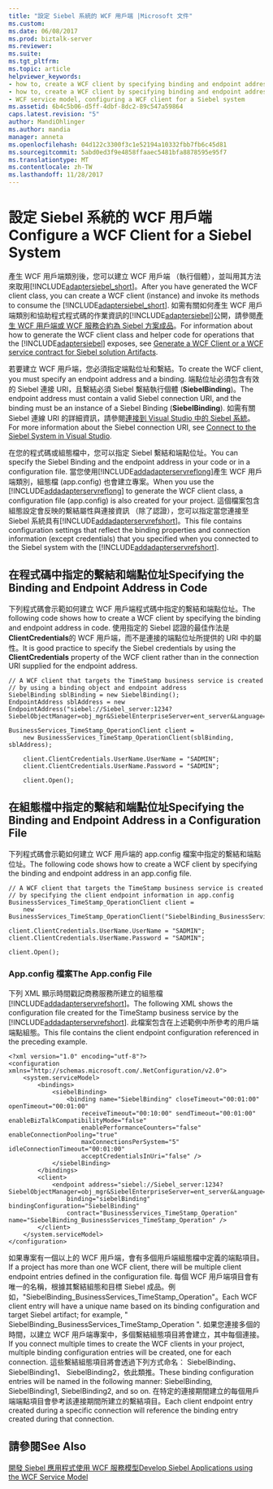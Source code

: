 ```yaml
---
title: "設定 Siebel 系統的 WCF 用戶端 |Microsoft 文件"
ms.custom: 
ms.date: 06/08/2017
ms.prod: biztalk-server
ms.reviewer: 
ms.suite: 
ms.tgt_pltfrm: 
ms.topic: article
helpviewer_keywords:
- how to, create a WCF client by specifying binding and endpoint address in a configuration file
- how to, create a WCF client by specifying binding and endpoint address in code
- WCF service model, configuring a WCF client for a Siebel system
ms.assetid: 6b4c5b06-d5ff-4dbf-8dc2-89c547a59864
caps.latest.revision: "5"
author: MandiOhlinger
ms.author: mandia
manager: anneta
ms.openlocfilehash: 04d122c3300f3c1e52194a10332fbb7fb6c45d81
ms.sourcegitcommit: 5abd0ed3f9e4858ffaaec5481bfa8878595e95f7
ms.translationtype: MT
ms.contentlocale: zh-TW
ms.lasthandoff: 11/28/2017
---
```

# <a name="configure-a-wcf-client-for-a-siebel-system"></a><span data-ttu-id="83e29-102">設定 Siebel 系統的 WCF 用戶端</span><span class="sxs-lookup"><span data-stu-id="83e29-102">Configure a WCF Client for a Siebel System</span></span>
<span data-ttu-id="83e29-103">產生 WCF 用戶端類別後，您可以建立 WCF 用戶端 （執行個體），並叫用其方法來取用[!INCLUDE[adaptersiebel_short](../../includes/adaptersiebel-short-md.md)]。</span><span class="sxs-lookup"><span data-stu-id="83e29-103">After you have generated the WCF client class, you can create a WCF client (instance) and invoke its methods to consume the [!INCLUDE[adaptersiebel_short](../../includes/adaptersiebel-short-md.md)].</span></span> <span data-ttu-id="83e29-104">如需有關如何產生 WCF 用戶端類別和協助程式程式碼的作業資訊的[!INCLUDE[adaptersiebel](../../includes/adaptersiebel-md.md)]公開，請參閱[產生 WCF 用戶端或 WCF 服務合約為 Siebel 方案成品](../../adapters-and-accelerators/adapter-siebel/generate-a-wcf-client-or-a-wcf-service-contract-for-siebel-solution-artifacts.md)。</span><span class="sxs-lookup"><span data-stu-id="83e29-104">For information about how to generate the WCF client class and helper code for operations that the [!INCLUDE[adaptersiebel](../../includes/adaptersiebel-md.md)] exposes, see [Generate a WCF Client or a WCF service contract for Siebel solution Artifacts](../../adapters-and-accelerators/adapter-siebel/generate-a-wcf-client-or-a-wcf-service-contract-for-siebel-solution-artifacts.md).</span></span>  
  
 <span data-ttu-id="83e29-105">若要建立 WCF 用戶端，您必須指定端點位址和繫結。</span><span class="sxs-lookup"><span data-stu-id="83e29-105">To create the WCF client, you must specify an endpoint address and a binding.</span></span> <span data-ttu-id="83e29-106">端點位址必須包含有效的 Siebel 連接 URI，且繫結必須 Siebel 繫結執行個體 (**SiebelBinding**)。</span><span class="sxs-lookup"><span data-stu-id="83e29-106">The endpoint address must contain a valid Siebel connection URI, and the binding must be an instance of a Siebel Binding (**SiebelBinding**).</span></span> <span data-ttu-id="83e29-107">如需有關 Siebel 連線 URI 的詳細資訊，請參閱[連接到 Visual Studio 中的 Siebel 系統](../../adapters-and-accelerators/adapter-siebel/connect-to-the-siebel-system-in-visual-studio.md)。</span><span class="sxs-lookup"><span data-stu-id="83e29-107">For more information about the Siebel connection URI, see [Connect to the Siebel System in Visual Studio](../../adapters-and-accelerators/adapter-siebel/connect-to-the-siebel-system-in-visual-studio.md).</span></span>  
  
 <span data-ttu-id="83e29-108">在您的程式碼或組態檔中，您可以指定 Siebel 繫結和端點位址。</span><span class="sxs-lookup"><span data-stu-id="83e29-108">You can specify the Siebel Binding and the endpoint address in your code or in a configuration file.</span></span> <span data-ttu-id="83e29-109">當您使用[!INCLUDE[addadapterservreflong](../../includes/addadapterservreflong-md.md)]產生 WCF 用戶端類別，組態檔 (app.config) 也會建立專案。</span><span class="sxs-lookup"><span data-stu-id="83e29-109">When you use the [!INCLUDE[addadapterservreflong](../../includes/addadapterservreflong-md.md)] to generate the WCF client class, a configuration file (app.config) is also created for your project.</span></span> <span data-ttu-id="83e29-110">這個檔案包含組態設定會反映的繫結屬性與連接資訊 （除了認證），您可以指定當您連接至 Siebel 系統具有[!INCLUDE[addadapterservrefshort](../../includes/addadapterservrefshort-md.md)]。</span><span class="sxs-lookup"><span data-stu-id="83e29-110">This file contains configuration settings that reflect the binding properties and connection information (except credentials) that you specified when you connected to the Siebel system with the [!INCLUDE[addadapterservrefshort](../../includes/addadapterservrefshort-md.md)].</span></span>  
  
## <a name="specifying-the-binding-and-endpoint-address-in-code"></a><span data-ttu-id="83e29-111">在程式碼中指定的繫結和端點位址</span><span class="sxs-lookup"><span data-stu-id="83e29-111">Specifying the Binding and Endpoint Address in Code</span></span>  
 <span data-ttu-id="83e29-112">下列程式碼會示範如何建立 WCF 用戶端程式碼中指定的繫結和端點位址。</span><span class="sxs-lookup"><span data-stu-id="83e29-112">The following code shows how to create a WCF client by specifying the binding and endpoint address in code.</span></span> <span data-ttu-id="83e29-113">使用指定的 Siebel 認證的最佳作法是**ClientCredentials**的 WCF 用戶端，而不是連接的端點位址所提供的 URI 中的屬性。</span><span class="sxs-lookup"><span data-stu-id="83e29-113">It is good practice to specify the Siebel credentials by using the **ClientCredentials** property of the WCF client rather than in the connection URI supplied for the endpoint address.</span></span>  
  
```  
// A WCF client that targets the TimeStamp business service is created  
// by using a binding object and endpoint address  
SiebelBinding sblBinding = new SiebelBinding();  
EndpointAddress sblAddress = new EndpointAddress("siebel://Siebel_server:1234?SiebelObjectManager=obj_mgr&SiebelEnterpriseServer=ent_server&Language=enu");  
  
BusinessServices_TimeStamp_OperationClient client =   
    new BusinessServices_TimeStamp_OperationClient(sblBinding, sblAddress);  
  
    client.ClientCredentials.UserName.UserName = "SADMIN";  
    client.ClientCredentials.UserName.Password = "SADMIN";  
  
    client.Open();  
```  
  
## <a name="specifying-the-binding-and-endpoint-address-in-a-configuration-file"></a><span data-ttu-id="83e29-114">在組態檔中指定的繫結和端點位址</span><span class="sxs-lookup"><span data-stu-id="83e29-114">Specifying the Binding and Endpoint Address in a Configuration File</span></span>  
 <span data-ttu-id="83e29-115">下列程式碼會示範如何建立 WCF 用戶端的 app.config 檔案中指定的繫結和端點位址。</span><span class="sxs-lookup"><span data-stu-id="83e29-115">The following code shows how to create a WCF client by specifying the binding and endpoint address in an app.config file.</span></span>  
  
```  
// A WCF client that targets the TimeStamp business service is created  
// by specifying the client endpoint information in app.config  
BusinessServices_TimeStamp_OperationClient client =   
    new BusinessServices_TimeStamp_OperationClient("SiebelBinding_BusinessServices_TimeStamp_Operation");  
  
client.ClientCredentials.UserName.UserName = "SADMIN";  
client.ClientCredentials.UserName.Password = "SADMIN";  
  
client.Open();  
```  
  
### <a name="the-appconfig-file"></a><span data-ttu-id="83e29-116">App.config 檔案</span><span class="sxs-lookup"><span data-stu-id="83e29-116">The App.config File</span></span>  
 <span data-ttu-id="83e29-117">下列 XML 顯示時間戳記商務服務所建立的組態檔[!INCLUDE[addadapterservrefshort](../../includes/addadapterservrefshort-md.md)]。</span><span class="sxs-lookup"><span data-stu-id="83e29-117">The following XML shows the configuration file created for the TimeStamp business service by the [!INCLUDE[addadapterservrefshort](../../includes/addadapterservrefshort-md.md)].</span></span> <span data-ttu-id="83e29-118">此檔案包含在上述範例中所參考的用戶端端點組態。</span><span class="sxs-lookup"><span data-stu-id="83e29-118">This file contains the client endpoint configuration referenced in the preceding example.</span></span>  
  
```  
<?xml version="1.0" encoding="utf-8"?>  
<configuration xmlns="http://schemas.microsoft.com/.NetConfiguration/v2.0">  
    <system.serviceModel>  
        <bindings>  
            <siebelBinding>  
                <binding name="SiebelBinding" closeTimeout="00:01:00" openTimeout="00:01:00"  
                    receiveTimeout="00:10:00" sendTimeout="00:01:00" enableBizTalkCompatibilityMode="false"  
                    enablePerformanceCounters="false" enableConnectionPooling="true"  
                    maxConnectionsPerSystem="5" idleConnectionTimeout="00:01:00"  
                    acceptCredentialsInUri="false" />  
            </siebelBinding>  
        </bindings>  
        <client>  
            <endpoint address="siebel://Siebel_server:1234?SiebelObjectManager=obj_mgr&SiebelEnterpriseServer=ent_server&Language=enu"  
                binding="siebelBinding" bindingConfiguration="SiebelBinding"  
                contract="BusinessServices_TimeStamp_Operation" name="SiebelBinding_BusinessServices_TimeStamp_Operation" />  
        </client>  
    </system.serviceModel>  
</configuration>  
```  
  
 <span data-ttu-id="83e29-119">如果專案有一個以上的 WCF 用戶端，會有多個用戶端組態檔中定義的端點項目。</span><span class="sxs-lookup"><span data-stu-id="83e29-119">If a project has more than one WCF client, there will be multiple client endpoint entries defined in the configuration file.</span></span> <span data-ttu-id="83e29-120">每個 WCF 用戶端項目會有唯一的名稱，根據其繫結組態和目標 Siebel 成品。例如，"SiebelBinding_BusinessServices_TimeStamp_Operation"。</span><span class="sxs-lookup"><span data-stu-id="83e29-120">Each WCF client entry will have a unique name based on its binding configuration and target Siebel artifact; for example, " SiebelBinding_BusinessServices_TimeStamp_Operation ".</span></span> <span data-ttu-id="83e29-121">如果您連接多個的時間，以建立 WCF 用戶端專案中，多個繫結組態項目將會建立，其中每個連接。</span><span class="sxs-lookup"><span data-stu-id="83e29-121">If you connect multiple times to create the WCF clients in your project, multiple binding configuration entries will be created, one for each connection.</span></span> <span data-ttu-id="83e29-122">這些繫結組態項目將會透過下列方式命名： SiebelBinding、 SiebelBinding1、 SiebelBinding2，依此類推。</span><span class="sxs-lookup"><span data-stu-id="83e29-122">These binding configuration entries will be named in the following manner: SiebelBinding, SiebelBinding1, SiebelBinding2, and so on.</span></span> <span data-ttu-id="83e29-123">在特定的連接期間建立的每個用戶端端點項目會參考該連接期間所建立的繫結項目。</span><span class="sxs-lookup"><span data-stu-id="83e29-123">Each client endpoint entry created during a specific connection will reference the binding entry created during that connection.</span></span>  
  
## <a name="see-also"></a><span data-ttu-id="83e29-124">請參閱</span><span class="sxs-lookup"><span data-stu-id="83e29-124">See Also</span></span>  
 [<span data-ttu-id="83e29-125">開發 Siebel 應用程式使用 WCF 服務模型</span><span class="sxs-lookup"><span data-stu-id="83e29-125">Develop Siebel Applications using the WCF Service Model</span></span>](../../adapters-and-accelerators/adapter-siebel/develop-siebel-applications-using-the-wcf-service-model.md)